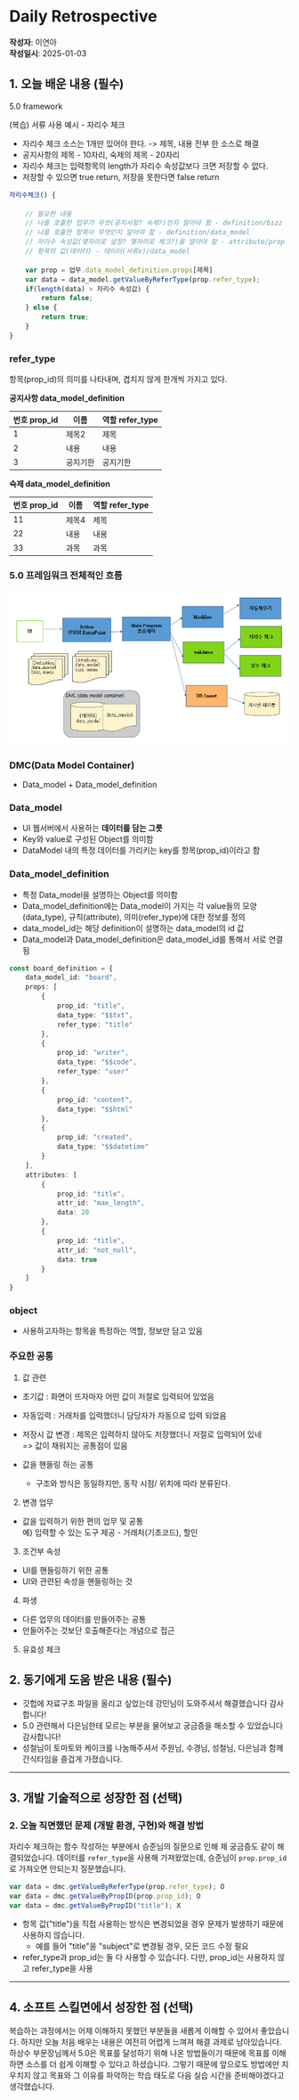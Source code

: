 # Daily Retrospective  
**작성자**: 이연아  
**작성일시**: 2025-01-03  

## 1. 오늘 배운 내용 (필수)  
5.0 framework

(복습) 서류 사용 예시 - 자리수 체크 
- 자리수 체크 소스는 1개만 있어야 한다. -> 제목, 내용 전부 한 소스로 해결
- 공지사항의 제목 - 10자리, 숙제의 제목 - 20자리
- 자리수 체크는 입력항목의 length가 자리수 속성값보다 크면 저장할 수 없다.
- 저장할 수 있으면 true return, 저장을 못한다면 false return

```javascript
자리수체크() {
    
    // 필요한 내용
    // 나를 호출한 업무가 무엇(공지사항? 숙제?)인지 알아야 함 - definition/bizz
    // 나를 호출한 항목이 무엇인지 알아야 함 - definition/data_model
    // 자리수 속성값(몇자리로 설정? 몇자리로 체크?)을 알아야 함 - attribute/prop
    // 항목의 값(데이터) - 데이터(서류x)/data_model

    var prop = 업무.data_model_definition.props[제목]
    var data = data_model.getValueByReferType(prop.refer_type);
    if(length(data) > 자리수 속성값) {
        return false;
    } else {
        return true;
    }
}
```

### refer_type
항목(prop_id)의 의미를 나타내며, 겹치지 않게 한개씩 가지고 있다. </br>

**공지사항 data_model_definition**

| 번호 prop_id | 이름 | 역할 refer_type |
|--------|-------|-----------|
| 1 | 제목2 | 제목 |
| 2 | 내용 | 내용 |
| 3 | 공지기한 | 공지기한 |

**숙제 data_model_definition**

| 번호 prop_id | 이름 | 역할 refer_type |
|--------|-------|-----------|
| 11 | 제목4 | 제목 |
| 22 | 내용 | 내용 |
| 33 | 과목 | 과목 |

### 5.0 프레임워크 전체적인 흐름
![alt text](../ref/2025-01-03%20이연아%20회고록%20이미지.png)

### DMC(Data Model Container)
- Data_model + Data_model_definition

### Data_model
- UI 웹서버에서 사용하는 **데이터를 담는 그릇**
- Key와 value로 구성된 Object를 의미함
- DataModel 내의 특정 데이터를 가리키는 key를 항목(prop_id)이라고 함

### Data_model_definition
- 특정 Data_model을 설명하는 Object를 의미함
- Data_model_definition에는 Data_model이 가지는 각 value들의 모양(data_type), 규칙(attribute), 의미(refer_type)에 대한 정보를 정의
- data_model_id는 해당 definition이 설명하는 data_model의 id 값
- Data_model과 Data_model_definition은 data_model_id를 통해서 서로 연결됨
```typescript
const board_definition = {
    data_model_id: "board",
    props: [
        {
            prop_id: "title",
            data_type: "$$txt",
            refer_type: "title"
        },
        {
            prop_id: "writer",
            data_type: "$$code",
            refer_type: "user"
        },
        {
            prop_id: "content",
            data_type: "$$html"            
        },
        {
            prop_id: "created",
            data_type: "$$datetime"            
        }
    ],
    attributes: [
        {
            prop_id: "title",
            attr_id: "max_length",
            data: 20
        },
        {
            prop_id: "title",
            attr_id: "not_null",
            data: true
        }        
    ]
}

```

### object 
- 사용하고자하는 항목을 특정하는 역할, 정보만 담고 있음

### 주요한 공통
1) 값 관련
- 초기값 : 화면이 뜨자마자 어떤 값이 저절로 입력되어 있었음
- 자동입력 : 거래처를 입력했더니 담당자가 자동으로 입력 되었음
- 저장시 값 변경 : 제목은 입력하지 않아도 저장했더니 저절로 입력되어 있네 </br>
=> 값이 채워지는 공통점이 있음</br>

- 값을 핸들링 하는 공통
    - 구조와 방식은 동일하지만, 동작 시점/ 위치에 따라 분류된다.

2) 변경 업무
- 값을 입력하기 위한 편의 업무 및 공통 </br>
예) 입력할 수 있는 도구 제공 - 거래처(기초코드), 할인

3) 조건부 속성
- UI를 핸들링하기 위한 공통
- UI와 관련된 속성을 핸들링하는 것

4) 파생
- 다른 업무의 데이터를 만들어주는 공통
- 만들어주는 것보단 호출해준다는 개념으로 접근

5) 유효성 체크

## 2. 동기에게 도움 받은 내용 (필수)
- 깃헙에 자료구조 파일을 올리고 싶었는데 강민님이 도와주셔서 해결했습니다 감사합니다!
- 5.0 관련해서 다은님한테 모르는 부분을 물어보고 궁금증을 해소할 수 있었습니다 감사합니다!
- 성철님이 토마토와 케이크를 나눔해주셔서 주원님, 수경님, 성철님, 다은님과 함께 간식타임을 즐겁게 가졌습니다.

---

## 3. 개발 기술적으로 성장한 점 (선택)
### 2. 오늘 직면했던 문제 (개발 환경, 구현)와 해결 방법

자리수 체크하는 함수 작성하는 부분에서 승준님의 질문으로 인해 제 궁금증도 같이 해결되었습니다.
데이터를 `refer_type`을 사용해 가져왔었는데, 승준님이 `prop.prop_id`로 가져오면 안되는지 질문했습니다.

```javascript
var data = dmc.getValueByReferType(prop.refer_type); O
var data = dmc.getValueByPropID(prop.prop_id); O
var data = dmc.getValueByPropID("title"); X
```

- 항목 값("title")을 직접 사용하는 방식은 변경되었을 경우 문제가 발생하기 때문에 사용하지 않습니다.
    - 예를 들어 "title"을 "subject"로 변경될 경우, 모든 코드 수정 필요
- refer_type과 prop_id는 둘 다 사용할 수 있습니다. 다만, prop_id는 사용하지 않고 refer_type을 사용

---

## 4. 소프트 스킬면에서 성장한 점  (선택)  
복습하는 과정에서는 어제 이해하지 못했던 부분들을 새롭게 이해할 수 있어서 좋았습니다. 하지만 오늘 처음 배우는 내용은 여전히 어렵게 느껴져 해결 과제로 남아있습니다. </br>
하상수 부문장님께서 5.0은 목표를 달성하기 위해 나온 방법들이기 때문에 목표를 이해하면 소스를 더 쉽게 이해할 수 있다고 하셨습니다. 그렇기 때문에 앞으로도 방법에만 치우치지 않고 목표와 그 이유를 파악하는 학습 태도로 다음 실습 시간을 준비해야겠다고 생각했습니다.
